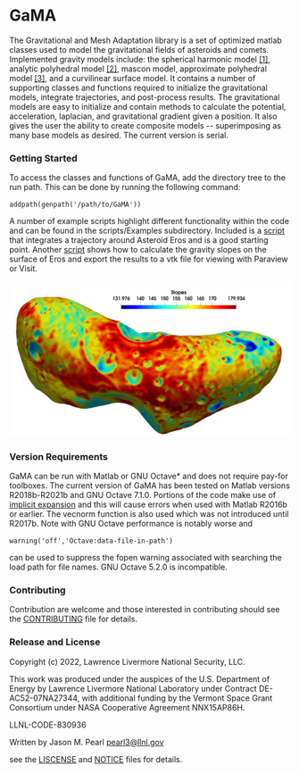 # GaMA
The Gravitational and Mesh Adaptation library is a set of optimized matlab classes used to model the gravitational fields of asteroids and comets. Implemented gravity models include: the spherical harmonic model [[1]](https://ntrs.nasa.gov/citations/19940025085), analytic polyhedral model [[2]](https://doi.org/10.1007/BF00053511), mascon model, approximate polyhedral model [[3]](https://doi.org/10.1093/mnras/stz3461), and a curvilinear surface model.  It contains a number of supporting classes and functions required to initialize the gravitational models, integrate trajectories, and post-process results. The gravitational models are easy to initialize and contain methods to calculate the potential, acceleration, laplacian, and gravitational gradient given a position. It also gives the user the ability to create composite models -- superimposing as many base models as desired. The current version is serial. 

### Getting Started
To access the classes and functions of GaMA, add the directory tree to the run path. This can be done by running the following command:

```
addpath(genpath('/path/to/GaMA')) 
```
A number of example scripts highlight different functionality within the code and can be found in the scripts/Examples subdirectory. Included is a [script](scripts/Examples/GravityModels/TrajectoryIntegration.m) that integrates a trajectory around Asteroid Eros and is a good starting point. Another [script](scripts/Examples/GravityModels/ErosSurfaceSlopes.m) shows how to calculate the gravity slopes on the surface of Eros and export the results to a vtk file for viewing with Paraview or Visit.

![Eros Slopes](ErosSlopes.png)


### Version Requirements
GaMA can be run with Matlab or GNU Octave* and does not require pay-for toolboxes. The current version of GaMA has been tested on Matlab versions R2018b-R2021b and GNU Octave 7.1.0. Portions of the code make use of [implicit expansion](https://blogs.mathworks.com/loren/2016/10/24/matlab-arithmetic-expands-in-r2016b/) and this will cause errors when used with Matlab R2016b or earlier. The vecnorm function is also used which was not introduced until R2017b. Note with GNU Octave performance is notably worse and
```
warning('off','Octave:data-file-in-path')
```
can be used to suppress the fopen warning associated with searching the load path for file names. GNU Octave 5.2.0 is incompatible.

### Contributing
Contribution are welcome and those interested in contributing should see the [CONTRIBUTING](CONTRIBUTING)  file for details.

### Release and License
Copyright (c) 2022, Lawrence Livermore National Security, LLC. 

This work was produced under the auspices of the U.S. Department of Energy by Lawrence Livermore National Laboratory under Contract DE-AC52-07NA27344, with additional funding by the Vermont Space Grant Consortium under NASA Cooperative Agreement NNX15AP86H.

LLNL-CODE-830936

Written by Jason M. Pearl [pearl3@llnl.gov](mailto:pearl3@llnl.gov)


see the [LISCENSE](LICENSE) and [NOTICE](NOTICE) files for details.
